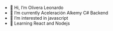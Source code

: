 - 👋 Hi, I’m Olivera Leonardo
- 🏃 I’m currently Aceleración Alkemy C# Backend
- 👀 I’m interested in javascript
- 🌱 Learning React and Nodejs

 
<!---
olezdev/olezdev is a ✨ special ✨ repository because its `README.md` (this file) appears on your GitHub profile.
You can click the Preview link to take a look at your changes.
--->
